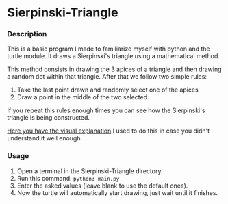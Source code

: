 # Sierpinski-Triangle

### Description

This is a basic program I made to familiarize myself with python and the turtle module. It draws a Sierpinski's triangle using a mathematical method.

This method consists in drawing the 3 apices of a triangle and then drawing a random dot within that triangle. After that we follow two simple rules:
1. Take the last point drawn and randomly select one of the apices
2. Draw a point in the middle of the two selected.

If you repeat this rules enough times you can see how the Sierpinski's triangle is being constructed.

[Here you have the visual explanation](https://www.youtube.com/watch?v=Fgu5-3ihVVI) I used to do this in case you didn't understand it well enough.


### Usage

1. Open a terminal in the Sierpinski-Triangle directory.
2. Run this command: `python3 main.py`
3. Enter the asked values (leave blank to use the default ones).
4. Now the turtle will automatically start drawing, just wait until it finishes.
